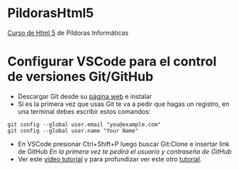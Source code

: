 # PildorasHtml5
[Curso de Html 5](https://www.youtube.com/watch?v=QC9_8nRNNHA&list=PLU8oAlHdN5BnX63lyAeV0LzLnpGudgRrK) de Píldoras Informáticas
# Configurar VSCode para el control de versiones Git/GitHub

* Descargar Git desde su [página web](https://git-scm.com/) e instalar
* Si es la primera vez que usas Git te va a pedir que hagas un registro, en una terminal debes escribir estos comandos:
 ```
 git config --global user.email "you@example.com"
 git config --global user.name "Your Name"
```
* En VSCode presionar Ctrl+Shift+P luego buscar Git:Clone e insertar link de GitHub
_En la primera vez te pedirá el usuario y contraseña de GitHub_
* Ver este [vídeo tutorial](https://www.youtube.com/watch?v=9eaR6MZvAnA) y para profundizar ver este otro [tutorial](https://www.youtube.com/watch?v=hWglK8nWh60).
